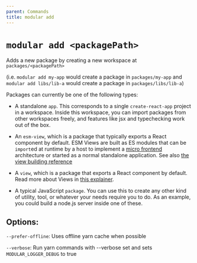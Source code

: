 ```yaml
---
parent: Commands
title: modular add
---
```


# `modular add <packagePath>`

Adds a new package by creating a new workspace at `packages/<packagePath>`

(i.e. `modular add my-app` would create a package in `packages/my-app` and
`modular add libs/lib-a` would create a package in `packages/libs/lib-a`)

Packages can currently be one of the following types:

- A standalone `app`. This corresponds to a single `create-react-app` project in
  a workspace. Inside this workspace, you can import packages from other
  workspaces freely, and features like jsx and typechecking work out of the box.

- An `esm-view`, which is a package that typically exports a React component by
  default. ESM Views are built as ES modules that can be `import`ed at runtime
  by a host to implement a [micro frontend](../concepts/microfrontends.md)
  architecture or started as a normal standalone application. See also
  [the view building reference](../esm-views/index.md)

- A `view`, which is a package that exports a React component by default. Read
  more about Views in [this explainer](../concepts/views.md).

- A typical JavaScript `package`. You can use this to create any other kind of
  utility, tool, or whatever your needs require you to do. As an example, you
  could build a node.js server inside one of these.

## Options:

`--prefer-offline`: Uses offline yarn cache when possible

`--verbose`: Run yarn commands with --verbose set and sets
`MODULAR_LOGGER_DEBUG` to true
